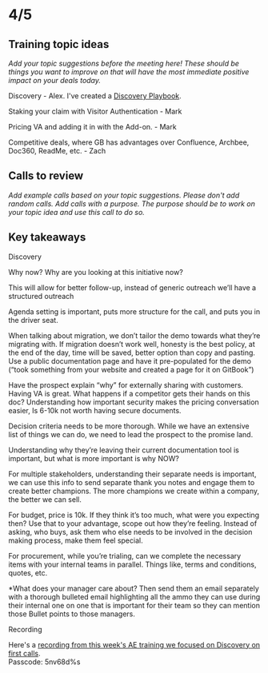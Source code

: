 # 4/5

## Training topic ideas

_Add your topic suggestions before the meeting here! These should be things you want to improve on that will have the most immediate positive impact on your deals today._&#x20;

Discovery - Alex. I've created a [Discovery Playbook](https://docs.google.com/document/d/1aHtOCQaJeMw\_z2hw0hWgr6AMH2aJNCCA\_ZX3jLgEV2c/edit?usp=sharing).

Staking your claim with Visitor Authentication - Mark

Pricing VA and adding it in with the Add-on. - Mark

Competitive deals, where GB has advantages over Confluence, Archbee, Doc360, ReadMe, etc. - Zach&#x20;

## Calls to review

_Add example calls based on your topic suggestions. Please don't add random calls. Add calls with a purpose. The purpose should be to work on your topic idea and use this call to do so._

## Key takeaways

Discovery

Why now? Why are you looking at this initiative now?&#x20;

This will allow for better follow-up, instead of generic outreach we’ll have a structured outreach

Agenda setting is important, puts more structure for the call, and puts you in the driver seat.&#x20;

When talking about migration, we don’t tailor the demo towards what they’re migrating with. If migration doesn’t work well, honesty is the best policy, at the end of the day, time will be saved, better option than copy and pasting. Use a public documentation page and have it pre-populated for the demo (“took something from your website and created a page for it on GitBook”)

Have the prospect explain “why” for externally sharing with customers. Having VA is great. What happens if a competitor gets their hands on this doc? Understanding how important security makes the pricing conversation easier, Is 6-10k not worth having secure documents.

Decision criteria needs to be more thorough. While we have an extensive list of things we can do, we need to lead the prospect to the promise land.

Understanding why they’re leaving their current documentation tool is important, but what is more important is why NOW?&#x20;

For multiple stakeholders, understanding their separate needs is important, we can use this info to send separate thank you notes and engage them to create better champions. The more champions we create within a company, the better we can sell.&#x20;

For budget, price is 10k. If they think it’s too much, what were you expecting then? Use that to your advantage, scope out how they’re feeling. Instead of asking, who buys, ask them who else needs to be involved in the decision making process, make them feel special.

For procurement, while you’re trialing, can we complete the necessary items with your internal teams in parallel. Things like, terms and conditions, quotes, etc.

\*What does your manager care about? Then send them an email separately with a thorough bulleted email highlighting all the ammo they can use during their internal one on one that is important for their team so they can mention those Bullet points to those managers.

Recording

Here's a [recording from this week's AE training we focused on Discovery on first calls](https://gitbook.zoom.us/rec/share/lwuCTCtteywfkLvff1yhKUFtB9hesSz-Pft1iBzjriyFuCo4YxveVSaEoKbtE1y\_.qLnq7m\_LjE4m9OqY).\
Passcode: 5nv68d%s
